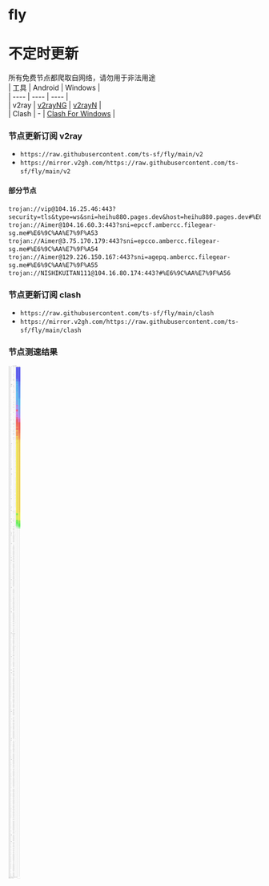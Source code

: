 # fly
# 不定时更新
所有免费节点都爬取自网络，请勿用于非法用途  
|  工具  | Android  | Windows  |  
|  ----  | ----   | ----  |  
| v2ray  | [v2rayNG](https://github.com/2dust/v2rayNG/releases) | [v2rayN](https://github.com/2dust/v2rayN/releases) |  
| Clash  | - | [Clash For Windows](https://github.com/2dust/clashN/releases) | 
  
### 节点更新订阅  v2ray
- `https://raw.githubusercontent.com/ts-sf/fly/main/v2`  
- `https://mirror.v2gh.com/https://raw.githubusercontent.com/ts-sf/fly/main/v2`  

#### 部分节点  
``` 
trojan://vip@104.16.25.46:443?security=tls&type=ws&sni=heihu880.pages.dev&host=heihu880.pages.dev#%E6%9C%AA%E7%9F%A52
trojan://Aimer@104.16.60.3:443?sni=epccf.ambercc.filegear-sg.me#%E6%9C%AA%E7%9F%A53
trojan://Aimer@3.75.170.179:443?sni=epcco.ambercc.filegear-sg.me#%E6%9C%AA%E7%9F%A54
trojan://Aimer@129.226.150.167:443?sni=agepq.ambercc.filegear-sg.me#%E6%9C%AA%E7%9F%A55
trojan://NISHIKUITAN111@104.16.80.174:443?#%E6%9C%AA%E7%9F%A56
```
### 节点更新订阅  clash
- `https://raw.githubusercontent.com/ts-sf/fly/main/clash`  
- `https://mirror.v2gh.com/https://raw.githubusercontent.com/ts-sf/fly/main/clash`  

### 节点测速结果
![image](traffic.png)
